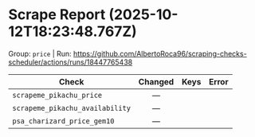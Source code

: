 # Scrape Report (2025-10-12T18:23:48.767Z)

Group: `price`  |  Run: https://github.com/AlbertoRoca96/scraping-checks-scheduler/actions/runs/18447765438

| Check | Changed | Keys | Error |
|---|:---:|:--|:--|
| `scrapeme_pikachu_price` | — |  |  |
| `scrapeme_pikachu_availability` | — |  |  |
| `psa_charizard_price_gem10` | — |  |  |
